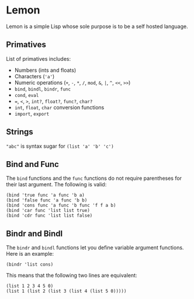 # Lemon
Lemon is a simple Lisp whose sole purpose is to be a self hosted language.

## Primatives
List of primatives includes:
- Numbers (ints and floats)
- Characters (`'a'`)
- Numeric operations (`+`, `-`, `*`, `/`, `mod`, `&`, `|`, `^`, `<<`, `>>`)
- `bind`, `bindl`, `bindr`, `func`
- `cond`, `eval`
- `=`, `<`, `>`, `int?`, `float?`, `func?`, `char?`
- `int`, `float`, `char` conversion functions
- `import`, `export`

## Strings
`"abc"` is syntax sugar for `(list 'a' 'b' 'c')`

## Bind and Func
The `bind` functions and the `func` functions do not require parentheses for their last argument. The following is valid:
```
(bind 'true func 'a func 'b a)
(bind 'false func 'a func 'b b)
(bind 'cons func 'a func 'b func 'f f a b)
(bind 'car func 'list list true)
(bind 'cdr func 'list list false)
```

## Bindr and Bindl
The `bindr` and `bindl` functions let you define variable argument functions. Here is an example:
```
(bindr 'list cons)
```

This means that the following two lines are equivalent:
```
(list 1 2 3 4 5 0)
(list 1 (list 2 (list 3 (list 4 (list 5 0)))))
```
